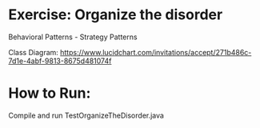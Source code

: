 # Exercise: Organize the disorder
Behavioral Patterns - Strategy Patterns

Class Diagram:
https://www.lucidchart.com/invitations/accept/271b486c-7d1e-4abf-9813-8675d481074f

# How to Run:

Compile and run TestOrganizeTheDisorder.java
